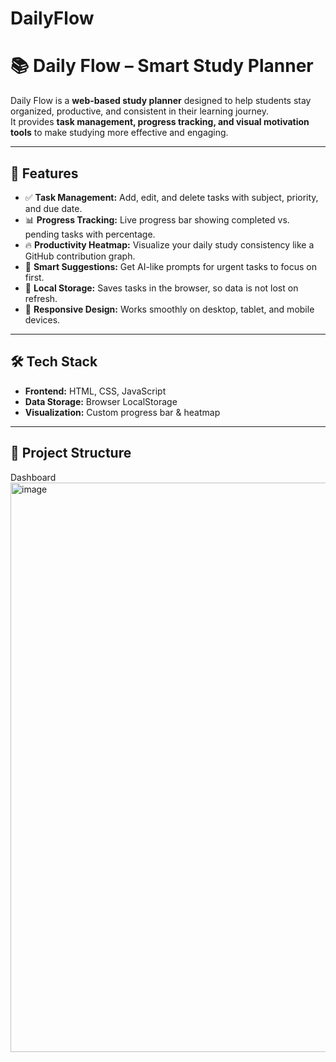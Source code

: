 # DailyFlow
# 📚 Daily Flow – Smart Study Planner  

Daily Flow is a **web-based study planner** designed to help students stay organized, productive, and consistent in their learning journey.  
It provides **task management, progress tracking, and visual motivation tools** to make studying more effective and engaging.  

---

## 🚀 Features  

- ✅ **Task Management:** Add, edit, and delete tasks with subject, priority, and due date.  
- 📊 **Progress Tracking:** Live progress bar showing completed vs. pending tasks with percentage.  
- 🔥 **Productivity Heatmap:** Visualize your daily study consistency like a GitHub contribution graph.  
- 🤖 **Smart Suggestions:** Get AI-like prompts for urgent tasks to focus on first.  
- 💾 **Local Storage:** Saves tasks in the browser, so data is not lost on refresh.  
- 📱 **Responsive Design:** Works smoothly on desktop, tablet, and mobile devices.  

---

## 🛠️ Tech Stack  

- **Frontend:** HTML, CSS, JavaScript  
- **Data Storage:** Browser LocalStorage  
- **Visualization:** Custom progress bar & heatmap  

---

## 📂 Project Structure  
Dashboard 
<img width="1352" height="911" alt="image" src="https://github.com/user-attachments/assets/44950fcc-f520-4ed3-bea3-a6460d582ed0" />


